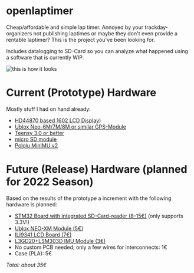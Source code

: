 # openlaptimer
Cheap/affordable and simple lap timer.
Annoyed by your trackday-organizers not publishing laptimes or maybe they don't even provide a rentable laptimer? This is the project you've been looking for.

Includes datalogging to SD-Card so you can analyze what happened using a software that is currently WIP.

![this is how it looks](https://i.imgur.com/BmjMpmZ.png)

# Current (Prototype) Hardware
Mostly stuff I had on hand already:
- [HD44870 based 1602 LCD Display](https://www.aliexpress.com/item/32511014601.html?spm=a2g0o.productlist.0.0.5dc23129GNr4f8&algo_pvid=9d68e49d-5100-4d8e-94e7-a9c2f33ad5a9&algo_expid=9d68e49d-5100-4d8e-94e7-a9c2f33ad5a9-2&btsid=0b0a187b16126921761346588e857e&ws_ab_test=searchweb0_0,searchweb201602_,searchweb201603_))
- [Ublox Neo-6M/7M/8M or similar GPS-Module](https://www.aliexpress.com/item/1005001683579019.html?spm=a2g0o.productlist.0.0.45d228417CAAvz&algo_pvid=fd904115-b223-4756-958a-c9dcc493dcf8&algo_expid=fd904115-b223-4756-958a-c9dcc493dcf8-26&btsid=2100bdec16156406050744607e6274&ws_ab_test=searchweb0_0,searchweb201602_,searchweb201603_)
- [Teensy 3.0 or better](https://www.pjrc.com/store/teensy3.html)
- [micro SD module](https://www.aliexpress.com/item/32412677790.html?spm=a2g0o.productlist.0.0.264e2424KffOoQ&algo_pvid=0bb503af-d83b-4182-8ece-e1299e280228&algo_expid=0bb503af-d83b-4182-8ece-e1299e280228-2&btsid=0b0a050b16156411634622912ea2ad&ws_ab_test=searchweb0_0,searchweb201602_,searchweb201603_)
- [Pololu MinIMU v2](https://www.pololu.com/product/1268)

# Future (Release) Hardware (planned for 2022 Season)
Based on the results of the prototype a increment with the following hardware is planned:  
- [STM32 Board with integrated SD-Card-reader (8-15€)](https://www.aliexpress.com/item/1005001683272407.html?spm=a2g0o.productlist.0.0.153237aahiiSB4&algo_pvid=b1da5c32-ab62-47bc-a187-5b51d12699ca&algo_expid=b1da5c32-ab62-47bc-a187-5b51d12699ca-5&btsid=2100bddb16156403924028180edaa4&ws_ab_test=searchweb0_0,searchweb201602_,searchweb201603_) (only supports 3.3V!)
- [Ublox NEO-XM Module (5€)](https://www.aliexpress.com/item/1005001683579019.html?spm=a2g0o.productlist.0.0.45d228417CAAvz&algo_pvid=fd904115-b223-4756-958a-c9dcc493dcf8&algo_expid=fd904115-b223-4756-958a-c9dcc493dcf8-26&btsid=2100bdec16156406050744607e6274&ws_ab_test=searchweb0_0,searchweb201602_,searchweb201603_)
- [ILI9341 LCD Board (7€)](https://www.aliexpress.com/item/32960241206.html?spm=a2g0o.productlist.0.0.9b42504cM5HNyb&algo_pvid=83491f6b-666e-47f1-a3af-f5b0e2db98fe&algo_expid=83491f6b-666e-47f1-a3af-f5b0e2db98fe-7&btsid=2100bdf116156424844232120efaa1&ws_ab_test=searchweb0_0,searchweb201602_,searchweb201603_)
- [L3GD20+LSM303D IMU Module (3€)](https://www.aliexpress.com/item/32860106876.html?spm=a2g0o.productlist.0.0.2be1434ezctQPN&algo_pvid=387560b1-aa87-4f3b-bcc9-b182160d5fac&algo_expid=387560b1-aa87-4f3b-bcc9-b182160d5fac-2&btsid=2100bdf116156430579153192efa31&ws_ab_test=searchweb0_0,searchweb201602_,searchweb201603_)
- No custom PCB needed; only a few wires for interconnects: 1€  
- Case (PLA): 5€  

*Total: about 35€*
